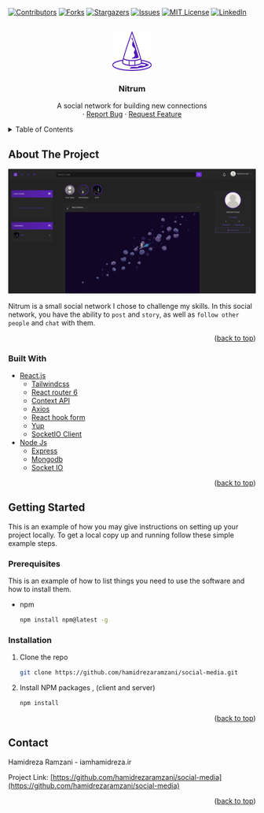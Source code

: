 <div id="top"></div>
<!--
*** Thanks for checking out the Best-README-Template. If you have a suggestion
*** that would make this better, please fork the repo and create a pull request
*** or simply open an issue with the tag "enhancement".
*** Don't forget to give the project a star!
*** Thanks again! Now go create something AMAZING! :D
-->

<!-- PROJECT SHIELDS -->
<!--
*** I'm using markdown "reference style" links for readability.
*** Reference links are enclosed in brackets [ ] instead of parentheses ( ).
*** See the bottom of this document for the declaration of the reference variables
*** for contributors-url, forks-url, etc. This is an optional, concise syntax you may use.
*** https://www.markdownguide.org/basic-syntax/#reference-style-links
-->

[![Contributors][contributors-shield]][contributors-url]
[![Forks][forks-shield]][forks-url]
[![Stargazers][stars-shield]][stars-url]
[![Issues][issues-shield]][issues-url]
[![MIT License][license-shield]][license-url]
[![LinkedIn][linkedin-shield]][linkedin-url]

<!-- PROJECT LOGO -->
<br />
<div align="center">
  <a href="https://github.com/hamidrezaramzani/social-media">
    <img src="client/src/assets/images/logo.png" alt="Logo" width="80" height="80">
  </a>

<h3 align="center">Nitrum</h3>

  <p align="center">
    A social network for building new connections
    <br />   
    ·
    <a href="https://github.com/hamidrezaramzani/social-media/issues">Report Bug</a>
    ·
    <a href="https://github.com/hamidrezaramzani/social-media/issues">Request Feature</a>
  </p>
</div>

<!-- TABLE OF CONTENTS -->
<details>
  <summary>Table of Contents</summary>
  <ol>
    <li>
      <a href="#about-the-project">About The Project</a>
      <ul>
        <li><a href="#built-with">Built With</a></li>
      </ul>
    </li>
    <li>
      <a href="#getting-started">Getting Started</a>
      <ul>
        <li><a href="#prerequisites">Prerequisites</a></li>
        <li><a href="#installation">Installation</a></li>
      </ul>
    </li>
    <li><a href="#usage">Usage</a></li>
    <li><a href="#roadmap">Roadmap</a></li>
    <li><a href="#contributing">Contributing</a></li>
    <li><a href="#license">License</a></li>
    <li><a href="#contact">Contact</a></li>
    <li><a href="#acknowledgments">Acknowledgments</a></li>
  </ol>
</details>

<!-- ABOUT THE PROJECT -->

## About The Project

![image info](./screenshot.jpg)

Nitrum is a small social network I chose to challenge my skills. In this social network, you have the ability to `post` and `story`, as well as `follow other people` and `chat` with them.

<p align="right">(<a href="#top">back to top</a>)</p>

### Built With

- [React.js](https://reactjs.org/)
  - [Tailwindcss](https://tailwindcss.com/)
  - [React router 6](https://reactrouter.com/)
  - [Context API](https://reactjs.org/docs/context.html)
  - [Axios](https://github.com/axios/axios)
  - [React hook form](https://react-hook-form.com/)
  - [Yup](https://github.com/jquense/yup)
  - [SocketIO Client](https://socket.io/docs/v4/client-api/)
- [Node Js](https://nodejs.org/en/)
  - [Express](https://expressjs.com/)
  - [Mongodb](https://expressjs.com/)
  - [Socket IO](https://socket.io/docs/v4/)

<p align="right">(<a href="#top">back to top</a>)</p>

<!-- GETTING STARTED -->

## Getting Started

This is an example of how you may give instructions on setting up your project locally.
To get a local copy up and running follow these simple example steps.

### Prerequisites

This is an example of how to list things you need to use the software and how to install them.

- npm
  ```sh
  npm install npm@latest -g
  ```

### Installation

1. Clone the repo
   ```sh
   git clone https://github.com/hamidrezaramzani/social-media.git
   ```
2. Install NPM packages , (client and server)
   ```sh
   npm install
   ```

<p align="right">(<a href="#top">back to top</a>)</p>

<!-- USAGE EXAMPLES -->

## Contact

Hamidreza Ramzani -  iamhamidreza.ir

Project Link: [https://github.com/hamidrezaramzani/social-media](https://github.com/hamidrezaramzani/social-media)

<p align="right">(<a href="#top">back to top</a>)</p>

<!-- MARKDOWN LINKS & IMAGES -->
<!-- https://www.markdownguide.org/basic-syntax/#reference-style-links -->

[contributors-shield]: https://img.shields.io/github/contributors/hamidrezaramzani/social-media.svg?style=for-the-badge
[contributors-url]: https://github.com/hamidrezaramzani/social-media/graphs/contributors
[forks-shield]: https://img.shields.io/github/forks/hamidrezaramzani/social-media.svg?style=for-the-badge
[forks-url]: https://github.com/hamidrezaramzani/social-media/network/members
[stars-shield]: https://img.shields.io/github/stars/hamidrezaramzani/social-media.svg?style=for-the-badge
[stars-url]: https://github.com/hamidrezaramzani/social-media/stargazers
[issues-shield]: https://img.shields.io/github/issues/hamidrezaramzani/social-media.svg?style=for-the-badge
[issues-url]: https://github.com/hamidrezaramzani/social-media/issues
[license-shield]: https://img.shields.io/github/license/hamidrezaramzani/social-media.svg?style=for-the-badge
[license-url]: https://github.com/hamidrezaramzani/social-media/blob/master/LICENSE.txt
[linkedin-shield]: https://img.shields.io/badge/-LinkedIn-black.svg?style=for-the-badge&logo=linkedin&colorB=555
[linkedin-url]: https://linkedin.com/in/hamidrezaramzani
[product-screenshot]: screenshot.jpg
